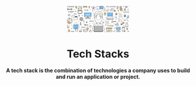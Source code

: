 <div align="center">
    <img src="img/logo.png" height="70" alt="Kafka Logo">
    <h1>Tech Stacks</h1>
    <strong>A tech stack is the combination of technologies a company uses to build and run an application or project.</strong>
</div>
